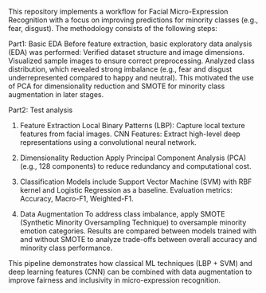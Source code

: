 This repository implements a workflow for Facial Micro-Expression Recognition with a focus on improving predictions for minority classes (e.g., fear, disgust). The methodology consists of the following steps:

Part1: Basic EDA
Before feature extraction, basic exploratory data analysis (EDA) was performed:
Verified dataset structure and image dimensions.
Visualized sample images to ensure correct preprocessing.
Analyzed class distribution, which revealed strong imbalance (e.g., fear and disgust underrepresented compared to happy and neutral).
This motivated the use of PCA for dimensionality reduction and SMOTE for minority class augmentation in later stages.

Part2: Test analysis
1. Feature Extraction
Local Binary Patterns (LBP): Capture local texture features from facial images.
CNN Features: Extract high-level deep representations using a convolutional neural network.

2. Dimensionality Reduction
Apply Principal Component Analysis (PCA) (e.g., 128 components) to reduce redundancy and computational cost.

3. Classification
Models include Support Vector Machine (SVM) with RBF kernel and Logistic Regression as a baseline.
Evaluation metrics: Accuracy, Macro-F1, Weighted-F1.

4. Data Augmentation
To address class imbalance, apply SMOTE (Synthetic Minority Oversampling Technique) to oversample minority emotion categories.
Results are compared between models trained with and without SMOTE to analyze trade-offs between overall accuracy and minority class performance.

This pipeline demonstrates how classical ML techniques (LBP + SVM) and deep learning features (CNN) can be combined with data augmentation to improve fairness and inclusivity in micro-expression recognition.
